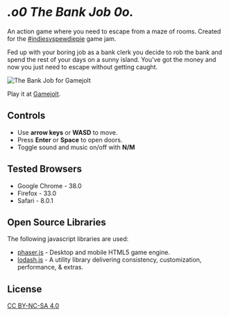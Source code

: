 _.o0 The Bank Job 0o._
==========================

An action game where you need to escape from a maze of rooms. Created for the [#indiesvspewdiepie](http://jams.gamejolt.io/indiesvspewdiepie) game jam. 

Fed up with your boring job as a bank clerk you decide to rob the bank and spend the rest of your days on a sunny island. You've got the money and now you just need to escape without getting caught.

![The Bank Job for Gamejolt](http://i.imgur.com/gUqmUBR.png)


Play it at [Gamejolt](http://goo.gl/6leAId).

## Controls

  * Use **arrow keys** or **WASD** to move.
  * Press **Enter** or **Space** to open doors.
  * Toggle sound and music on/off with **N/M**

## Tested Browsers

  * Google Chrome - 38.0
  * Firefox - 33.0
  * Safari - 8.0.1

## Open Source Libraries
The following javascript libraries are used:

  * [phaser.js](http://phaser.io/) - Desktop and mobile HTML5 game engine.
  * [lodash.js](https://lodash.com/) - A utility library delivering consistency, customization, performance, & extras.

## License

[CC BY-NC-SA 4.0](LICENSE)

